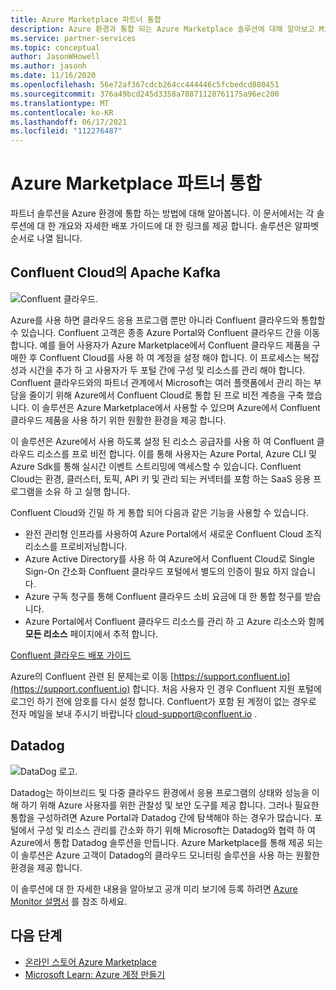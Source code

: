```yaml
---
title: Azure Marketplace 파트너 통합
description: Azure 환경과 통합 되는 Azure Marketplace 솔루션에 대해 알아보고 Microsoft 파트너의 배포 가이드에 대 한 링크를 가져옵니다.
ms.service: partner-services
ms.topic: conceptual
author: JasonWHowell
ms.author: jasonh
ms.date: 11/16/2020
ms.openlocfilehash: 56e72af367cdcb264cc444446c5fcbedcd880451
ms.sourcegitcommit: 376a49bcd245d3358a78871128761175a96ec200
ms.translationtype: MT
ms.contentlocale: ko-KR
ms.lasthandoff: 06/17/2021
ms.locfileid: "112276487"
---
```

# <a name="azure-marketplace-partner-integrations"></a>Azure Marketplace 파트너 통합

파트너 솔루션을 Azure 환경에 통합 하는 방법에 대해 알아봅니다. 이 문서에서는 각 솔루션에 대 한 개요와 자세한 배포 가이드에 대 한 링크를 제공 합니다. 솔루션은 알파벳 순서로 나열 됩니다. 

## <a name="apache-kafka-on-confluent-cloud"></a>Confluent Cloud의 Apache Kafka

![Confluent 클라우드.](./media/partners/confluent-cloud.png)

Azure를 사용 하면 클라우드 응용 프로그램 뿐만 아니라 Confluent 클라우드와 통합할 수 있습니다. Confluent 고객은 종종 Azure Portal와 Confluent 클라우드 간을 이동 합니다. 예를 들어 사용자가 Azure Marketplace에서 Confluent 클라우드 제품을 구매한 후 Confluent Cloud를 사용 하 여 계정을 설정 해야 합니다. 이 프로세스는 복잡성과 시간을 추가 하 고 사용자가 두 포털 간에 구성 및 리소스를 관리 해야 합니다. Confluent 클라우드와의 파트너 관계에서 Microsoft는 여러 플랫폼에서 관리 하는 부담을 줄이기 위해 Azure에서 Confluent Cloud로 통합 된 프로 비전 계층을 구축 했습니다. 이 솔루션은 Azure Marketplace에서 사용할 수 있으며 Azure에서 Confluent 클라우드 제품을 사용 하기 위한 원활한 환경을 제공 합니다.

이 솔루션은 Azure에서 사용 하도록 설정 된 리소스 공급자를 사용 하 여 Confluent 클라우드 리소스를 프로 비전 합니다. 이를 통해 사용자는 Azure Portal, Azure CLI 및 Azure Sdk를 통해 실시간 이벤트 스트리밍에 액세스할 수 있습니다. Confluent Cloud는 환경, 클러스터, 토픽, API 키 및 관리 되는 커넥터를 포함 하는 SaaS 응용 프로그램을 소유 하 고 실행 합니다.

Confluent Cloud와 긴밀 하 게 통합 되어 다음과 같은 기능을 사용할 수 있습니다.

- 완전 관리형 인프라를 사용하여 Azure Portal에서 새로운 Confluent Cloud 조직 리소스를 프로비저닝합니다.
- Azure Active Directory를 사용 하 여 Azure에서 Confluent Cloud로 Single Sign-On 간소화 Confluent 클라우드 포털에서 별도의 인증이 필요 하지 않습니다.
- Azure 구독 청구를 통해 Confluent 클라우드 소비 요금에 대 한 통합 청구를 받습니다.
- Azure Portal에서 Confluent 클라우드 리소스를 관리 하 고 Azure 리소스와 함께 **모든 리소스** 페이지에서 추적 합니다.

[Confluent 클라우드 배포 가이드](https://docs.confluent.io/current/cloud/marketplace/index.html)

Azure의 Confluent 관련 된 문제는로 이동 [https://support.confluent.io](https://support.confluent.io) 합니다. 처음 사용자 인 경우 Confluent 지원 포털에 로그인 하기 전에 암호를 다시 설정 합니다. Confluent가 포함 된 계정이 없는 경우로 전자 메일을 보내 주시기 바랍니다 [cloud-support@confluent.io](mailto:cloud-support@confluent.io) .

## <a name="datadog"></a>Datadog

![DataDog 로고.](./media/partners/datadog.png)

Datadog는 하이브리드 및 다중 클라우드 환경에서 응용 프로그램의 상태와 성능을 이해 하기 위해 Azure 사용자를 위한 관찰성 및 보안 도구를 제공 합니다. 그러나 필요한 통합을 구성하려면 Azure Portal과 Datadog 간에 탐색해야 하는 경우가 많습니다. 포털에서 구성 및 리소스 관리를 간소화 하기 위해 Microsoft는 Datadog와 협력 하 여 Azure에서 통합 Datadog 솔루션을 만듭니다. Azure Marketplace를 통해 제공 되는이 솔루션은 Azure 고객이 Datadog의 클라우드 모니터링 솔루션을 사용 하는 원활한 환경을 제공 합니다.

이 솔루션에 대 한 자세한 내용을 알아보고 공개 미리 보기에 등록 하려면 [Azure Monitor 설명서](/azure/azure-monitor/platform/partners#datadog) 를 참조 하세요.

## <a name="next-steps"></a>다음 단계

- [온라인 스토어 Azure Marketplace](https://azure.microsoft.com/marketplace/)
- [Microsoft Learn: Azure 계정 만들기](/learn/modules/create-an-azure-account/)
